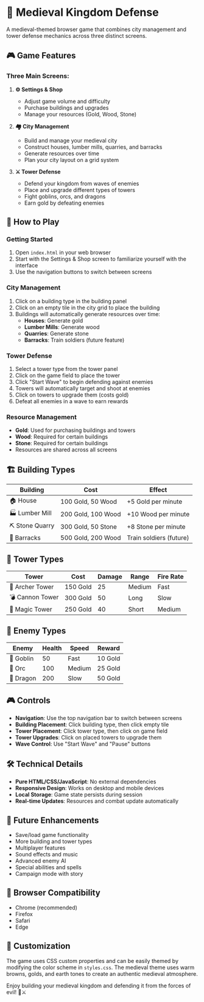 # 🏰 Medieval Kingdom Defense

A medieval-themed browser game that combines city management and tower defense mechanics across three distinct screens.

## 🎮 Game Features

### Three Main Screens:

1. **⚙️ Settings & Shop**
   - Adjust game volume and difficulty
   - Purchase buildings and upgrades
   - Manage your resources (Gold, Wood, Stone)

2. **🏘️ City Management**
   - Build and manage your medieval city
   - Construct houses, lumber mills, quarries, and barracks
   - Generate resources over time
   - Plan your city layout on a grid system

3. **⚔️ Tower Defense**
   - Defend your kingdom from waves of enemies
   - Place and upgrade different types of towers
   - Fight goblins, orcs, and dragons
   - Earn gold by defeating enemies

## 🎯 How to Play

### Getting Started
1. Open `index.html` in your web browser
2. Start with the Settings & Shop screen to familiarize yourself with the interface
3. Use the navigation buttons to switch between screens

### City Management
1. Click on a building type in the building panel
2. Click on an empty tile in the city grid to place the building
3. Buildings will automatically generate resources over time:
   - **Houses**: Generate gold
   - **Lumber Mills**: Generate wood
   - **Quarries**: Generate stone
   - **Barracks**: Train soldiers (future feature)

### Tower Defense
1. Select a tower type from the tower panel
2. Click on the game field to place the tower
3. Click "Start Wave" to begin defending against enemies
4. Towers will automatically target and shoot at enemies
5. Click on towers to upgrade them (costs gold)
6. Defeat all enemies in a wave to earn rewards

### Resource Management
- **Gold**: Used for purchasing buildings and towers
- **Wood**: Required for certain buildings
- **Stone**: Required for certain buildings
- Resources are shared across all screens

## 🏗️ Building Types

| Building | Cost | Effect |
|----------|------|--------|
| 🏠 House | 100 Gold, 50 Wood | +5 Gold per minute |
| 🏭 Lumber Mill | 200 Gold, 100 Wood | +10 Wood per minute |
| ⛏️ Stone Quarry | 300 Gold, 50 Stone | +8 Stone per minute |
| 🏰 Barracks | 500 Gold, 200 Wood | Train soldiers (future) |

## 🏹 Tower Types

| Tower | Cost | Damage | Range | Fire Rate |
|-------|------|--------|-------|-----------|
| 🏹 Archer Tower | 150 Gold | 25 | Medium | Fast |
| 💣 Cannon Tower | 300 Gold | 50 | Long | Slow |
| 🔮 Magic Tower | 250 Gold | 40 | Short | Medium |

## 👹 Enemy Types

| Enemy | Health | Speed | Reward |
|-------|--------|-------|--------|
| 👹 Goblin | 50 | Fast | 10 Gold |
| 👺 Orc | 100 | Medium | 25 Gold |
| 🐉 Dragon | 200 | Slow | 50 Gold |

## 🎮 Controls

- **Navigation**: Use the top navigation bar to switch between screens
- **Building Placement**: Click building type, then click empty tile
- **Tower Placement**: Click tower type, then click on game field
- **Tower Upgrades**: Click on placed towers to upgrade them
- **Wave Control**: Use "Start Wave" and "Pause" buttons

## 🛠️ Technical Details

- **Pure HTML/CSS/JavaScript**: No external dependencies
- **Responsive Design**: Works on desktop and mobile devices
- **Local Storage**: Game state persists during session
- **Real-time Updates**: Resources and combat update automatically

## 🚀 Future Enhancements

- Save/load game functionality
- More building and tower types
- Multiplayer features
- Sound effects and music
- Advanced enemy AI
- Special abilities and spells
- Campaign mode with story

## 📱 Browser Compatibility

- Chrome (recommended)
- Firefox
- Safari
- Edge

## 🎨 Customization

The game uses CSS custom properties and can be easily themed by modifying the color scheme in `styles.css`. The medieval theme uses warm browns, golds, and earth tones to create an authentic medieval atmosphere.

Enjoy building your medieval kingdom and defending it from the forces of evil! 🏰⚔️

